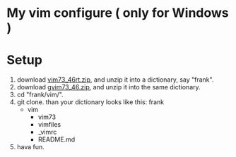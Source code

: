 My vim configure ( only for Windows )
======

Setup
======
1. download [vim73_46rt.zip](http://ftp.vim.org/pub/vim/pc/vim73_46rt.zip), and unzip it into a dictionary, say "frank".
2. download [gvim73_46.zip](http://ftp.vim.org/pub/vim/pc/gvim73_46.zip), and unzip it into the same dictionary.
3. cd "frank/vim/".
4. git clone.
than your dictionary looks like this:
frank
    + vim
        + vim73
        + vimfiles
        + _vimrc
        + README.md
5. hava fun. 
